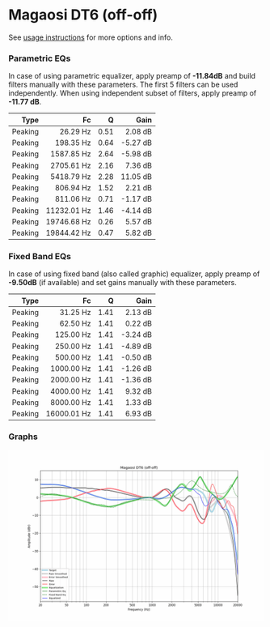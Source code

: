 # Magaosi DT6 (off-off)
See [usage instructions](https://github.com/jaakkopasanen/AutoEq#usage) for more options and info.

### Parametric EQs
In case of using parametric equalizer, apply preamp of **-11.84dB** and build filters manually
with these parameters. The first 5 filters can be used independently.
When using independent subset of filters, apply preamp of **-11.77 dB**.

| Type    | Fc          |    Q | Gain     |
|--------:|------------:|-----:|---------:|
| Peaking | 26.29 Hz    | 0.51 | 2.08 dB  |
| Peaking | 198.35 Hz   | 0.64 | -5.27 dB |
| Peaking | 1587.85 Hz  | 2.64 | -5.98 dB |
| Peaking | 2705.61 Hz  | 2.16 | 7.36 dB  |
| Peaking | 5418.79 Hz  | 2.28 | 11.05 dB |
| Peaking | 806.94 Hz   | 1.52 | 2.21 dB  |
| Peaking | 811.06 Hz   | 0.71 | -1.17 dB |
| Peaking | 11232.01 Hz | 1.46 | -4.14 dB |
| Peaking | 19746.68 Hz | 0.26 | 5.57 dB  |
| Peaking | 19844.42 Hz | 0.47 | 5.82 dB  |

### Fixed Band EQs
In case of using fixed band (also called graphic) equalizer, apply preamp of **-9.50dB**
(if available) and set gains manually with these parameters.

| Type    | Fc          |    Q | Gain     |
|--------:|------------:|-----:|---------:|
| Peaking | 31.25 Hz    | 1.41 | 2.13 dB  |
| Peaking | 62.50 Hz    | 1.41 | 0.22 dB  |
| Peaking | 125.00 Hz   | 1.41 | -3.24 dB |
| Peaking | 250.00 Hz   | 1.41 | -4.89 dB |
| Peaking | 500.00 Hz   | 1.41 | -0.50 dB |
| Peaking | 1000.00 Hz  | 1.41 | -1.26 dB |
| Peaking | 2000.00 Hz  | 1.41 | -1.36 dB |
| Peaking | 4000.00 Hz  | 1.41 | 9.32 dB  |
| Peaking | 8000.00 Hz  | 1.41 | 1.33 dB  |
| Peaking | 16000.01 Hz | 1.41 | 6.93 dB  |

### Graphs
![](./Magaosi%20DT6%20(off-off).png)